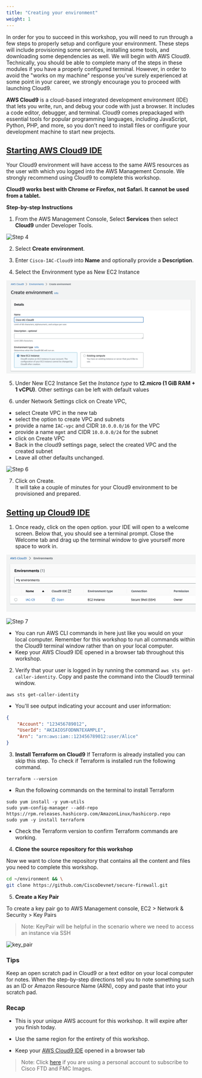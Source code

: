 ```yaml
---
title: "Creating your environment"
weight: 1
---
```


In order for you to succeed in this workshop, you will need to run through a few steps to properly setup and configure your environment. These steps will include provisioning some services, installing some tools, and downloading some dependencies as well. We will begin with AWS Cloud9. Technically, you should be able to complete many of the steps in these modules if you have a properly configured terminal. However, in order to avoid the "works on my machine" response you've surely experienced at some point in your career, we strongly encourage you to proceed with launching Cloud9.

**AWS Cloud9** is a cloud-based integrated development environment (IDE) that lets you write, run, and debug your code with just a browser. It includes a code editor, debugger, and terminal. Cloud9 comes prepackaged with essential tools for popular programming languages, including JavaScript, Python, PHP, and more, so you don’t need to install files or configure your development machine to start new projects.

## **<ins>Starting AWS Cloud9 IDE</ins>**

Your Cloud9 environment will have access to the same AWS resources as the user with which you logged into the AWS Management Console. We strongly recommend using Cloud9 to complete this workshop.

**Cloud9 works best with Chrome or Firefox, not Safari. It cannot be used from a tablet.**

**Step-by-step Instructions**

1. From the AWS Management Console, Select **Services** then select **Cloud9** under Developer Tools. 

![Step 4](/static/Images/getting_started/c9-step4.png)

2. Select **Create environment**.

3. Enter `Cisco-IAC-Cloud9` into **Name** and optionally provide a **Description**.

4. Select the Environment type as New EC2 Instance

![Step 5](/static/Images/getting_started/c9-step5_new.png)

5. Under New EC2 Instance Set the *Instance type* to **t2.micro (1 GiB RAM + 1 vCPU)**. Other settings can be left with default values

6. under Network Settings click on Create VPC, 
  - select Create VPC in the new tab
  - select the option to create VPC and subnets 
  - provide a name ```IAC-vpc``` and CIDR ```10.0.0.0/16``` for the VPC
  - provide a name ```mgmt``` and CIDR ```10.0.0.0/24``` for the subnet
  - click on Create VPC
- Back in the cloud9 settings page, select the created VPC and the created subnet 
- Leave all other defaults unchanged.

![Step 6](/static/Images/getting_started/c9-step6-b.png)

7. Click on Create.<br>
It will take a couple of minutes for your Cloud9 environment to be provisioned and prepared.

## <ins>**Setting up Cloud9 IDE**</ins>

1. Once ready, click on the open option. your IDE will open to a welcome screen. Below that, you should see a terminal prompt. Close the Welcome tab and drag up the terminal window to give yourself more space to work in. 

![Step 6a](/static/Images/getting_started/c9-step6a.png)

![Step 7](/static/Images/getting_started/c9-step7.png)

- You can run AWS CLI commands in here just like you would on your local computer. Remember for this workshop to run all commands within the Cloud9 terminal window rather than on your local computer.
- Keep your AWS Cloud9 IDE opened in a browser tab throughout this workshop.

2. Verify that your user is logged in by running the command `aws sts get-caller-identity`. Copy and paste the command into the Cloud9 terminal window. 

```console
aws sts get-caller-identity
```

- You'll see output indicating your account and user information:

```json
{
    "Account": "123456789012",
    "UserId": "AKIAIOSFODNN7EXAMPLE",
    "Arn": "arn:aws:iam::123456789012:user/Alice"
}
```
3. **Install Terraform on Cloud9**
If Terraform is already installed you can skip this step. To check if Terraform is installed run the following command.

```console
terraform --version
```

- Run the following commands on the terminal to install Terraform

```console
sudo yum install -y yum-utils
sudo yum-config-manager --add-repo https://rpm.releases.hashicorp.com/AmazonLinux/hashicorp.repo
sudo yum -y install terraform
```

- Check the Terraform version to confirm Terraform commands are working.

4. **Clone the source repository for this workshop**

Now we want to clone the repository that contains all the content and files you need to complete this workshop.

```bash
cd ~/environment && \
git clone https://github.com/CiscoDevnet/secure-firewall.git
```

5. **Create a Key Pair**

To create a key pair go to AWS Management console, EC2 > Network & Security > Key Pairs

>Note: KeyPair will be helpful in the scenario where we need to access an instance via SSH

![key_pair](/static/Images/getting_started/key-pair.png)

### Tips

Keep an open scratch pad in Cloud9 or a text editor on your local computer for notes. When the step-by-step directions tell you to note something such as an ID or Amazon Resource Name (ARN), copy and paste that into your scratch pad.

### Recap

- This is your unique AWS account for this workshop. It will expire after you finish today.

- Use the same region for the entirety of this workshop.

- Keep your [AWS Cloud9 IDE](#aws-cloud9-ide) opened in a browser tab

>Note: Click [here](../20_Getting_Started/2_Subscribe_to_FMC_and_FTD_images.md) if you are using a personal account to subscribe to Cisco FTD and FMC Images.